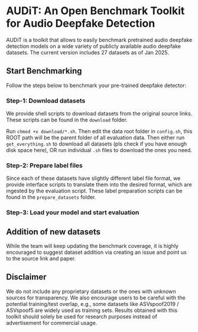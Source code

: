 # AUDiT: An Open Benchmark Toolkit for Audio Deepfake Detection
AUDiT is a toolkit that allows to easily benchmark pretrained audio deepfake detection models on a wide variety of publicly available audio deepfake datasets. The current version includes 27 datasets as of Jan 2025. 

## Start Benchmarking
Follow the steps below to benchmark your pre-trained deepfake detector:
### Step-1: Download datasets
We provide shell scripts to download datasets from the original source links. These scripts can be found in the `download` folder. 

Run `chmod +x download/*.sh`. Then edit the data root folder in `config.sh`, this ROOT path will be the parent folder of all evaluation data. Then either run `get_everything.sh` to download all datasets (pls check if you have enough disk space here), OR run individual `.sh` files to download the ones you need.

### Step-2: Prepare label files
Since each of these datasets have slightly different label file format, we provide interface scripts to translate them into the desired format, which are ingested by the evaluation script. These label preparation scripts can be found in the `prepare_datasets` folder.

### Step-3: Load your model and start evaluation


## Addition of new datasets
While the team will keep updating the benchmark coverage, it is highly encouraged to suggest dataset addition via creating an issue and point us to the source link and paper.  

## Disclaimer
We do not include any proprietary datasets or the ones with unknown sources for transparency. We also encourage users to be careful with the potential training/test overlap, e.g., some datasets like ASVspoof2019 / ASVspoof5 are widely used as training sets. Results obtained with this toolkit should solely be used for research purposes instead of advertisement for commercial usage.
